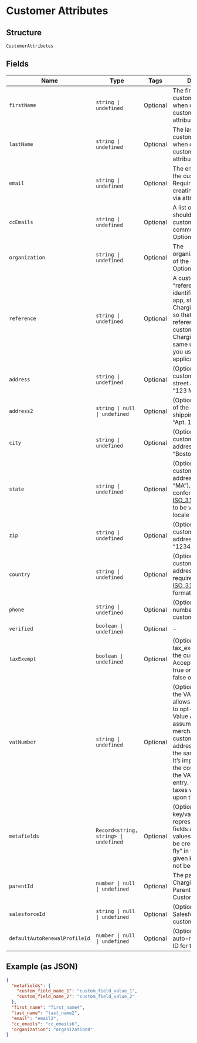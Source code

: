 
# Customer Attributes

## Structure

`CustomerAttributes`

## Fields

| Name | Type | Tags | Description |
|  --- | --- | --- | --- |
| `firstName` | `string \| undefined` | Optional | The first name of the customer. Required when creating a customer via attributes. |
| `lastName` | `string \| undefined` | Optional | The last name of the customer. Required when creating a customer via attributes. |
| `email` | `string \| undefined` | Optional | The email address of the customer. Required when creating a customer via attributes. |
| `ccEmails` | `string \| undefined` | Optional | A list of emails that should be cc’d on all customer communications. Optional. |
| `organization` | `string \| undefined` | Optional | The organization/company of the customer. Optional. |
| `reference` | `string \| undefined` | Optional | A customer “reference”, or unique identifier from your app, stored in Chargify. Can be used so that you may reference your customer’s within Chargify using the same unique value you use in your application. Optional. |
| `address` | `string \| undefined` | Optional | (Optional) The customer’s shipping street address (i.e. “123 Main St.”). |
| `address2` | `string \| null \| undefined` | Optional | (Optional) Second line of the customer’s shipping address i.e. “Apt. 100” |
| `city` | `string \| undefined` | Optional | (Optional) The customer’s shipping address city (i.e. “Boston”). |
| `state` | `string \| undefined` | Optional | (Optional) The customer’s shipping address state (i.e. “MA”). This must conform to the [ISO_3166-1](https://en.wikipedia.org/wiki/ISO_3166-1#Current_codes) in order to be valid for tax locale purposes. |
| `zip` | `string \| undefined` | Optional | (Optional) The customer’s shipping address zip code (i.e. “12345”). |
| `country` | `string \| undefined` | Optional | (Optional) The customer shipping address country, required in [ISO_3166-1 alpha-2](https://en.wikipedia.org/wiki/ISO_3166-1_alpha-2) format (i.e. “US”). |
| `phone` | `string \| undefined` | Optional | (Optional) The phone number of the customer. |
| `verified` | `boolean \| undefined` | Optional | - |
| `taxExempt` | `boolean \| undefined` | Optional | (Optional) The tax_exempt status of the customer. Acceptable values are true or 1 for true and false or 0 for false. |
| `vatNumber` | `string \| undefined` | Optional | (Optional) Supplying the VAT number allows EU customer’s to opt-out of the Value Added Tax assuming the merchant address and customer billing address are not within the same EU country. It’s important to omit the country code from the VAT number upon entry. Otherwise, taxes will be assessed upon the purchase. |
| `metafields` | `Record<string, string> \| undefined` | Optional | (Optional) A set of key/value pairs representing custom fields and their values. Metafields will be created “on-the-fly” in your site for a given key, if they have not been created yet. |
| `parentId` | `number \| null \| undefined` | Optional | The parent ID in Chargify if applicable. Parent is another Customer object. |
| `salesforceId` | `string \| null \| undefined` | Optional | (Optional) The Salesforce ID of the customer. |
| `defaultAutoRenewalProfileId` | `number \| null \| undefined` | Optional | (Optional) The default auto-renewal profile ID for the customer |

## Example (as JSON)

```json
{
  "metafields": {
    "custom_field_name_1": "custom_field_value_1",
    "custom_field_name_2": "custom_field_value_2"
  },
  "first_name": "first_name4",
  "last_name": "last_name2",
  "email": "email2",
  "cc_emails": "cc_emails6",
  "organization": "organization8"
}
```

